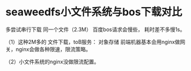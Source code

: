 # seaweedfs小文件系统与bos下载对比

多尝试串行下载 同一个文件（2.3M） 百度bos请求会慢些， 耗时差不多慢1s。

（1）这种2M多的 文件下载，toB服务： 对象存储 前端机器基本会用nginx做网关，nginx会做各种限速，限流策略。

（2）小文件系统的nginx没做限流配置。
